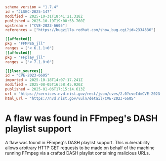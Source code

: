 ```toml
schema_version = "1.7.4"
id = "JLSEC-2025-147"
modified = 2025-10-31T18:41:21.318Z
published = 2025-10-19T19:08:53.760Z
upstream = ["CVE-2023-6605"]
references = ["https://bugzilla.redhat.com/show_bug.cgi?id=2334336"]

[[affected]]
pkg = "FFMPEG_jll"
ranges = ["< 6.1.1+0"]
[[affected]]
pkg = "FFplay_jll"
ranges = ["< 7.1.0+0"]

[[jlsec_sources]]
id = "CVE-2023-6605"
imported = 2025-10-18T14:07:17.241Z
modified = 2025-08-05T16:58:45.920Z
published = 2025-01-06T17:15:14.613Z
url = "https://services.nvd.nist.gov/rest/json/cves/2.0?cveId=CVE-2023-6605"
html_url = "https://nvd.nist.gov/vuln/detail/CVE-2023-6605"
```

# A flaw was found in FFmpeg's DASH playlist support

A flaw was found in FFmpeg's DASH playlist support. This vulnerability allows arbitrary HTTP GET requests to be made on behalf of the machine running FFmpeg via a crafted DASH playlist containing malicious URLs.

